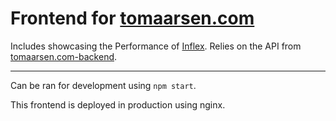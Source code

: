 # Frontend for [tomaarsen.com](https://www.tomaarsen.com)

Includes showcasing the Performance of [Inflex](https://github.com/tomaarsen/Inflex).
Relies on the API from [tomaarsen.com-backend](https://github.com/tomaarsen/tomaarsen.com-backend).

---

Can be ran for development using `npm start`.

This frontend is deployed in production using nginx.
